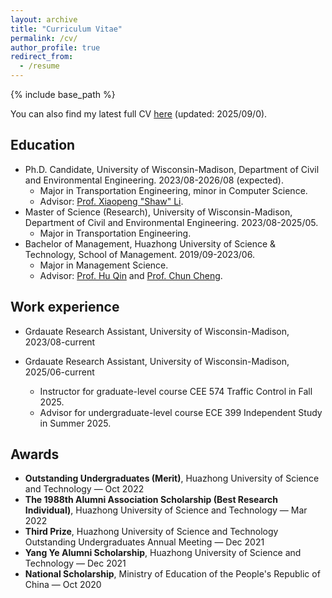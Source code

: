 ```yaml
---
layout: archive
title: "Curriculum Vitae"
permalink: /cv/
author_profile: true
redirect_from:
  - /resume
---
```


{% include base_path %}

You can also find my latest full CV [here](https://zll-hust.github.io/files/CV_HZ.pdf) (updated: 2025/09/0).

## Education

* Ph.D. Candidate, University of Wisconsin-Madison, Department of Civil and Environmental Engineering. 2023/08-2026/08 (expected).
  * Major in Transportation Engineering, minor in Computer Science.
  * Advisor: [Prof. Xiaopeng "Shaw" Li](https://catslab.engr.wisc.edu/staff/xiaopengli/).
* Master of Science (Research), University of Wisconsin-Madison, Department of Civil and Environmental Engineering. 2023/08-2025/05.
  * Major in Transportation Engineering.
* Bachelor of Management, Huazhong University of Science & Technology, School of Management. 2019/09-2023/06.
  * Major in Management Science.
  * Advisor: [Prof. Hu Qin](https://cm.hust.edu.cn/info/1745/24587.htm) and [Prof. Chun Cheng](https://sites.google.com/site/chun123cheng/home).

## Work experience

* Grdauate Research Assistant, University of Wisconsin-Madison, 2023/08-current

* Grdauate Research Assistant, University of Wisconsin-Madison, 2025/06-current
  * Instructor for graduate-level course CEE 574 Traffic Control in Fall 2025.
  * Advisor for undergraduate-level course ECE 399 Independent Study in Summer 2025.

  
## Awards

- **Outstanding Undergraduates (Merit)**, Huazhong University of Science and Technology — Oct 2022  
- **The 1988th Alumni Association Scholarship (Best Research Individual)**, Huazhong University of Science and Technology — Mar 2022  
- **Third Prize**, Huazhong University of Science and Technology Outstanding Undergraduates Annual Meeting — Dec 2021  
- **Yang Ye Alumni Scholarship**, Huazhong University of Science and Technology — Dec 2021  
- **National Scholarship**, Ministry of Education of the People's Republic of China — Oct 2020